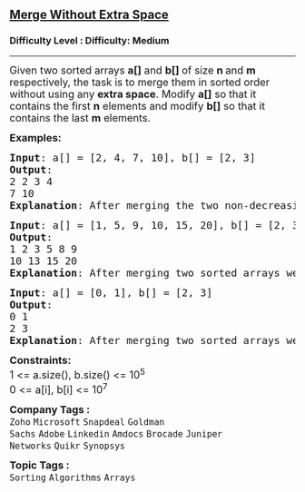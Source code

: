 <h2><a href="https://www.geeksforgeeks.org/problems/merge-two-sorted-arrays-1587115620/0">Merge Without Extra Space</a></h2><h3>Difficulty Level : Difficulty: Medium</h3><hr><div class="problems_problem_content__Xm_eO"><p><span style="font-size: 18px;">Given two sorted arrays <strong>a[]</strong> and <strong>b[] </strong>of size <strong>n </strong>and <strong>m </strong>respectively, the task is to merge them in sorted order without using any <strong>extra space</strong>. Modify <strong>a[]</strong> so that it contains the first <strong>n</strong> elements and modify <strong>b[]</strong> so that it contains the last <strong>m</strong> elements.</span></p>
<p><span style="font-size: 18px;"><strong>Examples:</strong></span></p>
<pre><span style="font-size: 18px;"><strong>Input</strong>: a[] = [2, 4, 7, 10], b[] = [2, 3]
<strong>Output</strong>:<br>2 2 3 4<br>7 10
<strong>Explanation</strong>: After merging the two non-decreasing arrays, we get, 2 2 3 4 7 10</span></pre>
<pre><span style="font-size: 18px;"><strong>Input</strong>: a[] = [1, 5, 9, 10, 15, 20], b[] = [2, 3, 8, 13]
<strong>Output</strong>:<br>1 2 3 5 8 9<br>10 13 15 20
<strong>Explanation</strong>: After merging two sorted arrays we get 1 2 3 5 8 9 10 13 15 20.</span>
</pre>
<pre><span style="font-size: 18px;"><strong>Input</strong>: a[] = [0, 1], b[] = [2, 3]
<strong>Output</strong>:<br>0 1<br>2 3
<strong>Explanation</strong>: After merging two sorted arrays we get 0 1 2 3.</span></pre>
<p><span style="font-size: 18px;"><strong>Constraints:</strong></span><br><span style="font-size: 18px;">1 &lt;= a.size(), b.size() &lt;= 10<sup>5</sup><br>0 &lt;= a[i], b[i]&nbsp;&lt;= 10<sup>7</sup></span></p></div><p><span style=font-size:18px><strong>Company Tags : </strong><br><code>Zoho</code>&nbsp;<code>Microsoft</code>&nbsp;<code>Snapdeal</code>&nbsp;<code>Goldman Sachs</code>&nbsp;<code>Adobe</code>&nbsp;<code>Linkedin</code>&nbsp;<code>Amdocs</code>&nbsp;<code>Brocade</code>&nbsp;<code>Juniper Networks</code>&nbsp;<code>Quikr</code>&nbsp;<code>Synopsys</code>&nbsp;<br><p><span style=font-size:18px><strong>Topic Tags : </strong><br><code>Sorting</code>&nbsp;<code>Algorithms</code>&nbsp;<code>Arrays</code>&nbsp;